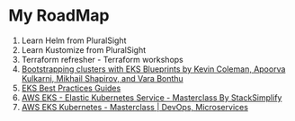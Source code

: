 # My RoadMap

1. Learn Helm from PluralSight
2. Learn Kustomize from PluralSight
4. Terraform refresher - Terraform workshops
3. [Bootstrapping clusters with EKS Blueprints by Kevin Coleman, Apoorva Kulkarni, Mikhail Shapirov, and Vara Bonthu](https://aws.amazon.com/blogs/containers/bootstrapping-clusters-with-eks-blueprints/)
4. [EKS Best Practices Guides](https://aws.github.io/aws-eks-best-practices/)
5. [AWS EKS - Elastic Kubernetes Service - Masterclass By StackSimplify](https://www.stacksimplify.com/aws-eks/)
6. [AWS EKS Kubernetes - Masterclass | DevOps, Microservices](https://github.com/stacksimplify/aws-eks-kubernetes-masterclass)